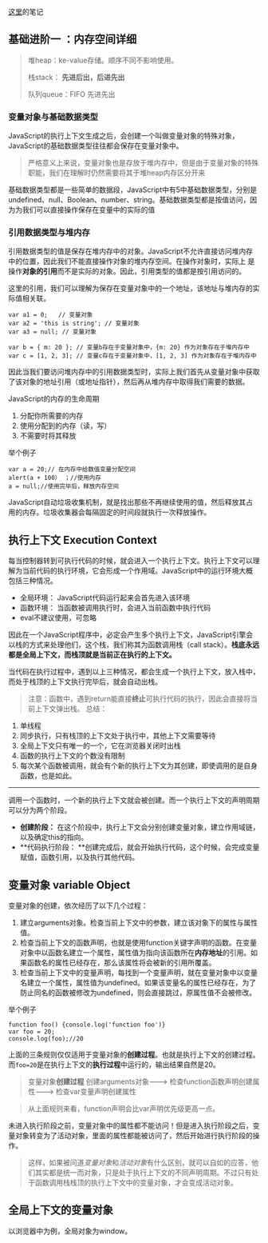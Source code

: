 [这里](http://www.jianshu.com/p/cd3fee40ef59)的笔记
## 基础进阶一 ：内存空间详细

> 堆heap：ke-value存储。顺序不同不影响使用。
> 
> 栈stack：  **先进后出，后进先出**
> 
> 队列queue：FIFO 先进先出

### 变量对象与基础数据类型

JavaScript的执行上下文生成之后，会创建一个叫做变量对象的特殊对象，JavaScript的基础数据类型往往都会保存在变量对象中。

> 严格意义上来说，变量对象也是存放于堆内存中，但是由于变量对象的特殊职能，我们在理解时仍然需要将其于堆heap内存区分开来

基础数据类型都是一些简单的数据段，JavaScript中有5中基础数据类型，分别是undefined、null、Boolean、number、string。基础数据类型都是按值访问，因为为我们可以直接操作保存在变量中的实际的值

### 引用数据类型与堆内存

引用数据类型的值是保存在堆内存中的对象。JavaScript不允许直接访问堆内存中的位置，因此我们不能直接操作对象的堆内存空间。在操作对象时，实际上 是操作**对象的引用**而不是实际的对象。因此，引用类型的值都是按引用访问的。

这里的引用，我们可以理解为保存在变量对象中的一个地址，该地址与堆内存的实际值相关联。

```
var a1 = 0;   // 变量对象
var a2 = 'this is string'; // 变量对象
var a3 = null; // 变量对象

var b = { m: 20 }; // 变量b存在于变量对象中，{m: 20} 作为对象存在于堆内存中
var c = [1, 2, 3]; // 变量c存在于变量对象中，[1, 2, 3] 作为对象存在于堆内存中
```

因此当我们要访问堆内存中的引用数据类型时，实际上我们首先从变量对象中获取了该对象的地址引用（或地址指针），然后再从堆内存中取得我们需要的数据。

JavaScript的内存的生命周期

> 
1. 分配你所需要的内存
2. 使用分配到的内存（读，写）
3. 不需要时将其释放

举个例子

```
var a = 20;// 在内存中给数值变量分配空间
alert(a + 100） ；//使用内存
a = null;//使用完毕后，释放内存空间
```

JavaScript自动垃圾收集机制，就是找出那些不再继续使用的值，然后释放其占用的内存。垃圾收集器会每隔固定的时间段就执行一次释放操作。


## 执行上下文 Execution Context

每当控制器转到可执行代码的时候，就会进入一个执行上下文。执行上下文可以理解为当前代码的执行环境，它会形成一个作用域。JavaScript中的运行环境大概包括三种情况。

- 全局环境： JavaScript代码运行起来会首先进入该环境
- 函数环境： 当函数被调用执行时，会进入当前函数中执行代码
- eval不建议使用，可忽略

因此在一个JavaScript程序中，必定会产生多个执行上下文，JavaScript引擎会以栈的方式来处理他们，这个栈，我们称其为函数调用栈（call stack）。**栈底永远都是全局上下文，而栈顶就是当前正在执行的上下文。**

当代码在执行过程中，遇到以上三种情况，都会生成一个执行上下文，放入栈中，而处于栈顶的上下文执行完毕后，就会自动出栈。

> 注意：函数中，遇到return能直接**终止**可执行代码的执行，因此会直接将当前上下文弹出栈。
总结：

1. 单线程
2. 同步执行，只有栈顶的上下文处于执行中，其他上下文需要等待
3. 全局上下文只有唯一的一个，它在浏览器关闭时出栈
4. 函数的执行上下文的个数没有限制
5. 每次某个函数被调用，就会有个新的执行上下文为其创建，即使调用的是自身函数，也是如此。

---
调用一个函数时，一个新的执行上下文就会被创建。而一个执行上下文的声明周期可以分为两个阶段。

> 
- **创建阶段：** 在这个阶段中，执行上下文会分别创建变量对象，建立作用域链，以及确定this的指向。
- **代码执行阶段： **创建完成后，就会开始执行代码，这个时候，会完成变量赋值，函数引用，以及执行其他代码。


## 变量对象 variable Object

变量对象的创建，依次经历了以下几个过程：

1. 建立arguments对象。检查当前上下文中的参数，建立该对象下的属性与属性值。
2. 检查当前上下文的函数声明，也就是使用function关键字声明的函数。在变量对象中以函数名建立一个属性，属性值为指向该函数所在**内存地址**的引用。如果函数名的属性已经存在，那么该属性将会被新的引用所覆盖。
3. 检查当前上下文中的变量声明，每找到一个变量声明，就在变量对象中以变量名建立一个属性，属性值为undefined。如果该变量名的属性已经存在，为了防止同名的函数被修改为undefined，则会直接跳过，原属性值不会被修改。

举个例子

```
function foo() {console.log('function foo')}
var foo = 20;
console.log(foo);//20
```

上面的三条规则仅仅适用于变量对象的**创建过程**。也就是执行上下文的创建过程。而`foo=20`是在执行上下文的**执行过程**中运行的，输出结果自然是20。


> 变量对象**创建过程**
创建arguments对象---> 检查function函数声明创建属性---> 检查var变量声明创建属性

> 从上面规则来看，function声明会比var声明优先级更高一点。

未进入执行阶段之前，变量对象中的属性都不能访问！但是进入执行阶段之后，变量对象转变为了活动对象，里面的属性都能被访问了，然后开始进行执行阶段的操作。

> 这样，如果被问道*变量对象*和*活动对象*有什么区别，就可以自如的应答，他们其实都是统一而对象，只是处于执行上下文的不同声明周期。不过只有处于函数调用栈栈顶的执行上下文中的变量对象，才会变成活动对象。


## 全局上下文的变量对象

以浏览器中为例，全局对象为window。

